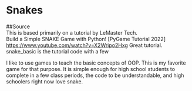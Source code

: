 # Snakes
##Source  
This is based primarily on a tutorial by LeMaster Tech.  
Build a Simple SNAKE Game with Python! [PyGame Tutorial 2022]
https://www.youtube.com/watch?v=X2Wripo2Hxg
Great tutorial. snake_basic is the tutorial code with a few 

I like to use games to teach the basic concepts of OOP. 
This is my favorite game for that purpose.
It is simple enough for high school students to complete in a few class periods,
the code to be understandable, and high schoolers right now love snake.
